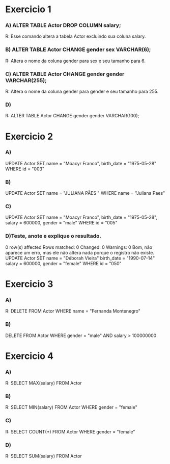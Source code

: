 # Exercicio 1

### A) ALTER TABLE Actor DROP COLUMN salary;

R: Esse comando altera a tabela Actor excluindo sua coluna salary.

### B) ALTER TABLE Actor CHANGE gender sex VARCHAR(6);

R: Altera o nome da coluna gender para sex e seu tamanho para 6.

### C) ALTER TABLE Actor CHANGE gender gender VARCHAR(255);

R: Altera o nome da coluna gender para gender e seu tamanho para 255.

### D)

R: ALTER TABLE Actor CHANGE gender gender VARCHAR(100);

# Exercicio 2

### A)

UPDATE Actor
SET
name = "Moacyr Franco",
birth_date = "1975-05-28"
WHERE id = "003"

### B)

UPDATE Actor
SET name = "JULIANA PÃES "
WHERE name = "Juliana Paes"

### C)

UPDATE Actor
SET
name = "Moacyr Franco",
birth_date = "1975-05-28",
salary = 600000,
gender = "male"
WHERE id = "005"

### D)Teste, anote e explique o resultado.

0 row(s) affected Rows matched: 0 Changed: 0 Warnings: 0
Bom, não aparece um erro, mas ele não altera nada
porque o registro não existe.
UPDATE Actor
SET
name = "Déborah Vieira"
birth_date = "1990-07-14"
salary = 600000,
gender = "female"
WHERE id = "050"

# Exercicio 3

### A)

R: DELETE FROM Actor WHERE name = "Fernanda Montenegro"

### B)

DELETE FROM Actor WHERE gender = "male" AND salary > 100000000

# Exercicio 4

### A)

R: SELECT MAX(salary) FROM Actor

### B)

R: SELECT MIN(salary) FROM Actor WHERE gender = "female"

### C)

R: SELECT COUNT(\*) FROM Actor WHERE gender = "female"

### D)

R: SELECT SUM(salary) FROM Actor
